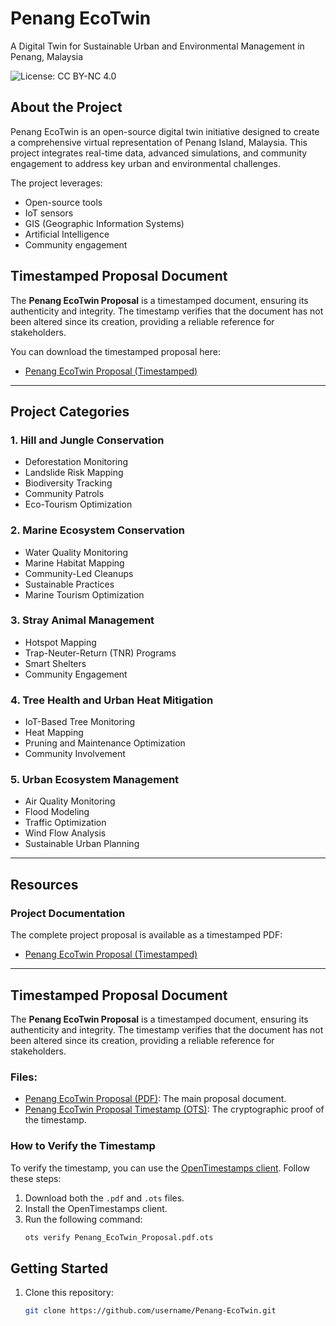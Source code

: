 # Penang EcoTwin

A Digital Twin for Sustainable Urban and Environmental Management in Penang, Malaysia

![License: CC BY-NC 4.0](https://img.shields.io/badge/License-CC--BY--NC%204.0-lightgrey.svg)

## About the Project

Penang EcoTwin is an open-source digital twin initiative designed to create a comprehensive virtual representation of Penang Island, Malaysia. This project integrates real-time data, advanced simulations, and community engagement to address key urban and environmental challenges.

The project leverages:
- Open-source tools
- IoT sensors
- GIS (Geographic Information Systems)
- Artificial Intelligence
- Community engagement

## Timestamped Proposal Document

The **Penang EcoTwin Proposal** is a timestamped document, ensuring its authenticity and integrity. The timestamp verifies that the document has not been altered since its creation, providing a reliable reference for stakeholders.

You can download the timestamped proposal here:
- [Penang EcoTwin Proposal (Timestamped)](./Penang_EcoTwin_Proposal.pdf)

---

## Project Categories

### 1. Hill and Jungle Conservation
- Deforestation Monitoring
- Landslide Risk Mapping
- Biodiversity Tracking
- Community Patrols
- Eco-Tourism Optimization

### 2. Marine Ecosystem Conservation
- Water Quality Monitoring
- Marine Habitat Mapping
- Community-Led Cleanups
- Sustainable Practices
- Marine Tourism Optimization

### 3. Stray Animal Management
- Hotspot Mapping
- Trap-Neuter-Return (TNR) Programs
- Smart Shelters
- Community Engagement

### 4. Tree Health and Urban Heat Mitigation
- IoT-Based Tree Monitoring
- Heat Mapping
- Pruning and Maintenance Optimization
- Community Involvement

### 5. Urban Ecosystem Management
- Air Quality Monitoring
- Flood Modeling
- Traffic Optimization
- Wind Flow Analysis
- Sustainable Urban Planning

---

## Resources

### Project Documentation
The complete project proposal is available as a timestamped PDF:
- [Penang EcoTwin Proposal (Timestamped)](./Penang_EcoTwin_Proposal.pdf)

---
## Timestamped Proposal Document

The **Penang EcoTwin Proposal** is a timestamped document, ensuring its authenticity and integrity. The timestamp verifies that the document has not been altered since its creation, providing a reliable reference for stakeholders.

### Files:
- [Penang EcoTwin Proposal (PDF)](./Penang_EcoTwin_Proposal.pdf): The main proposal document.
- [Penang EcoTwin Proposal Timestamp (OTS)](./Penang_EcoTwin_Proposal.pdf.ots): The cryptographic proof of the timestamp.

### How to Verify the Timestamp
To verify the timestamp, you can use the [OpenTimestamps client](https://opentimestamps.org/). Follow these steps:
1. Download both the `.pdf` and `.ots` files.
2. Install the OpenTimestamps client.
3. Run the following command:
   ```bash
   ots verify Penang_EcoTwin_Proposal.pdf.ots

## Getting Started

1. Clone this repository:
   ```bash
   git clone https://github.com/username/Penang-EcoTwin.git
